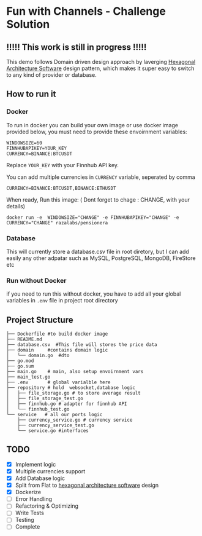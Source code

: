 # Fun with Channels - Challenge Solution

## !!!!! This work is still in progress !!!!!

This demo follows Domain driven design approach by laverging [Hexagonal Architecture Software](https://en.wikipedia.org/wiki/Hexagonal_architecture_%28software%29) design pattern, which makes it super easy to switch to any kind of provider or database.

## How to run it

### Docker

To run in docker you can build your own image or use docker image provided below, you must need to provide these envoirnment variables:

```
WINDOWSIZE=60
FINNHUBAPIKEY=YOUR_KEY
CURRENCY=BINANCE:BTCUSDT
```

Replace `YOUR_KEY` with your Finnhub API key.

You can add multiple currencies in `CURRENCY` variable, seperated by comma

```
CURRENCY=BINANCE:BTCUSDT,BINANCE:ETHUSDT
```

When ready, Run this image: ( Dont forget to chage : CHANGE, with your details)

```
docker run -e  WINDOWSIZE="CHANGE" -e FINNHUBAPIKEY="CHANGE" -e CURRENCY="CHANGE" razalabs/pensionera
```

### Database

This will currently store a database.csv file in root diretory, but I can add easily any other adpatar such as MySQL, PostgreSQL, MongoDB, FireStore etc

### Run without Docker

if you need to run this without docker, you have to add all your global variables in
`.env` file in project root directory

## Project Structure

```
├── Dockerfile #to build docker image
├── README.md
├── database.csv  #This file will stores the price data
├── domain     #contains domain logic
│   └── domain.go  #dto
├── go.mod
├── go.sum
├── main.go    # main, also setup envoirnment vars
├── main_test.go
├── .env       # global varialble here
├── repository # hold  websocket,database logic
│   ├── file_storage.go # to store average result
│   ├── file_storage_test.go
│   ├── finnhub.go # adapter for finnhub API
│   └── finnhub_test.go
└── service   # all our ports logic
    ├── currency_service.go # currency service
    ├── currency_service_test.go
    └── service.go #interfaces
```

## TODO

- [x] Implement logic
- [x] Multiple currencies support
- [x] Add Database logic
- [x] Split from Flat to [hexagonal architecture software](https://en.wikipedia.org/wiki/Hexagonal_architecture_%28software%29) design
- [x] Dockerize
- [ ] Error Handling
- [ ] Refactoring & Optimizing
- [ ] Write Tests
- [ ] Testing
- [ ] Complete
